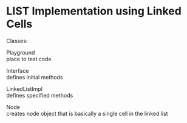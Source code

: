 # LIST Implementation using Linked Cells
Classes:  

Playground  
  place to test code
    
Interface  
  defines initial methods
    
LinkedListImpl  
  defines specified methods   
    
Node   
  creates node object that is basically a single cell in the linked list  
